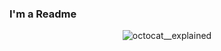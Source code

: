 ### I'm a Readme

<p align="center">
<img src="https://cdn.hashnode.com/res/hashnode/image/upload/v1638173383131/IDsQLvAXY.gif?w=1600&h=840&fit=crop&crop=entropy&auto=format,compress&gif-q=60&format=webm" alt="octocat__explained"/>
</p>